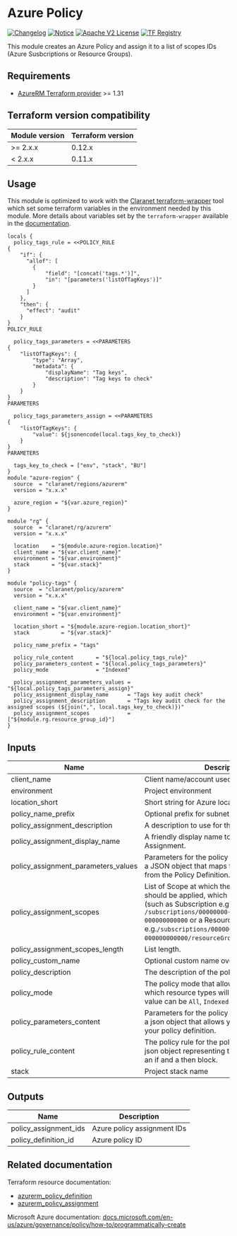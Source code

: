 # Azure Policy
[![Changelog](https://img.shields.io/badge/changelog-release-green.svg)](CHANGELOG.md) [![Notice](https://img.shields.io/badge/notice-copyright-yellow.svg)](NOTICE) [![Apache V2 License](https://img.shields.io/badge/license-Apache%20V2-orange.svg)](LICENSE) [![TF Registry](https://img.shields.io/badge/terraform-registry-blue.svg)](https://registry.terraform.io/modules/claranet/policy/azurerm/)

This module creates an Azure Policy and assign it to a list of scopes IDs (Azure Susbcriptions or Resource Groups).

## Requirements

* [AzureRM Terraform provider](https://www.terraform.io/docs/providers/azurerm/) >= 1.31

## Terraform version compatibility

| Module version | Terraform version |
|----------------|-------------------|
| >= 2.x.x       | 0.12.x            |
| <  2.x.x       | 0.11.x            |

## Usage

This module is optimized to work with the [Claranet terraform-wrapper](https://github.com/claranet/terraform-wrapper) tool
which set some terraform variables in the environment needed by this module.
More details about variables set by the `terraform-wrapper` available in the [documentation](https://github.com/claranet/terraform-wrapper#environment).

```hcl
locals {
  policy_tags_rule = <<POLICY_RULE
{
    "if": {
      "allof": [
        {
            "field": "[concat('tags.*')]",
            "in": "[parameters('listOfTagKeys')]"
        }
      ]
    },
    "then": {
      "effect": "audit"
    }
}
POLICY_RULE

  policy_tags_parameters = <<PARAMETERS
{
    "listOfTagKeys": {
        "type": "Array",
        "metadata": {
            "displayName": "Tag keys",
            "description": "Tag keys to check"
        }
    }
}
PARAMETERS

  policy_tags_parameters_assign = <<PARAMETERS
{
    "listOfTagKeys": {
        "value": ${jsonencode(local.tags_key_to_check)}
    }
}
PARAMETERS

  tags_key_to_check = ["env", "stack", "BU"]
}
module "azure-region" {
  source  = "claranet/regions/azurerm"
  version = "x.x.x"

  azure_region = "${var.azure_region}"
}

module "rg" {
  source  = "claranet/rg/azurerm"
  version = "x.x.x"

  location    = "${module.azure-region.location}"
  client_name = "${var.client_name}"
  environment = "${var.environment}"
  stack       = "${var.stack}"
}

module "policy-tags" {
  source  = "claranet/policy/azurerm"
  version = "x.x.x"

  client_name = "${var.client_name}"
  environment = "${var.environment}"

  location_short = "${module.azure-region.location_short}"
  stack          = "${var.stack}"

  policy_name_prefix = "tags"

  policy_rule_content       = "${local.policy_tags_rule}"
  policy_parameters_content = "${local.policy_tags_parameters}"
  policy_mode               = "Indexed"

  policy_assignment_parameters_values = "${local.policy_tags_parameters_assign}"
  policy_assignment_display_name      = "Tags key audit check"
  policy_assignment_description       = "Tags key audit check for the assigned scopes (${join(",", local.tags_key_to_check)})"
  policy_assignment_scopes            = ["${module.rg.resource_group_id}"]
}

```

## Inputs

| Name | Description | Type | Default | Required |
|------|-------------|:----:|:-----:|:-----:|
| client\_name | Client name/account used in naming | string | n/a | yes |
| environment | Project environment | string | n/a | yes |
| location\_short | Short string for Azure location. | string | n/a | yes |
| policy\_name\_prefix | Optional prefix for subnet names | string | `""` | no |
| policy\_assignment\_description | A description to use for this Policy Assignment. | string | `""` | no |
| policy\_assignment\_display\_name | A friendly display name to use for this Policy Assignment. | string | n/a | yes |
| policy\_assignment\_parameters\_values | Parameters for the policy definition. This field is a JSON object that maps to the Parameters field from the Policy Definition. | string | n/a | yes |   
| policy\_assignment\_scopes | List of Scope at which the Policy Assignment should be applied, which must be a Resource ID (such as Subscription e.g. `/subscriptions/00000000-0000-0000-000000000000` or a Resource Group e.g.`/subscriptions/00000000-0000-0000-000000000000/resourceGroups/myResourceGroup`). | list | n/a | yes |
| policy\_assignment\_scopes\_length | List length. | string | `"1"` | no |
| policy\_custom\_name | Optional custom name override for Azure policy | string | `""` | no |
| policy\_description | The description of the policy definition. | string | `""` | no |
| policy\_mode | The policy mode that allows you to specify which resource types will be evaluated. The value can be `All`, `Indexed` or `NotSpecified`. | string | `"All"` | no |
| policy\_parameters\_content | Parameters for the policy definition. This field is a json object that allows you to parameterize your policy definition. | string | n/a | yes |
| policy\_rule\_content | The policy rule for the policy definition. This is a json object representing the rule that contains an if and a then block. | string | n/a | yes |
| stack | Project stack name | string | n/a | yes |

## Outputs

| Name | Description |
|------|-------------|
| policy\_assignment\_ids | Azure policy assignment IDs |
| policy\_definition\_id | Azure policy ID |

## Related documentation

Terraform resource documentation:
  * [azurerm_policy_definition](https://www.terraform.io/docs/providers/azurerm/r/policy_definition.html)
  * [azurerm_policy_assignment](https://www.terraform.io/docs/providers/azurerm/r/policy_assignment.html)

Microsoft Azure documentation: [docs.microsoft.com/en-us/azure/governance/policy/how-to/programmatically-create](https://docs.microsoft.com/en-us/azure/governance/policy/how-to/programmatically-create)
